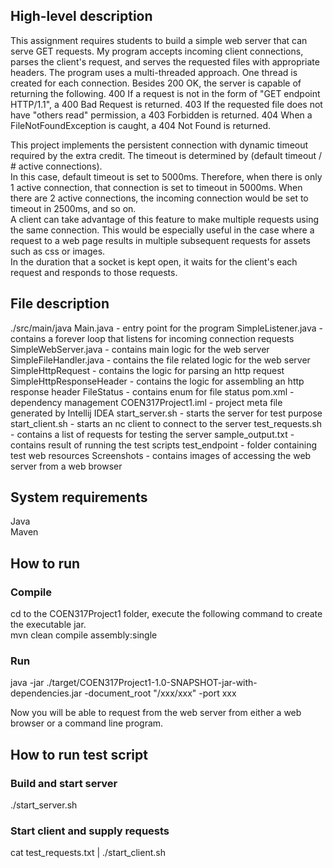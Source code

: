 ## High-level description 
This assignment requires students to build a simple web server that can serve GET requests.
My program accepts incoming client connections, parses the client's request, and serves the requested files with appropriate headers.
The program uses a multi-threaded approach. One thread is created for each connection.
Besides 200 OK, the server is capable of returning the following.
400
If a request is not in the form of "GET endpoint HTTP/1.1", a 400 Bad Request is returned.
403
If the requested file does not have "others read" permission, a 403 Forbidden is returned.
404
When a FileNotFoundException is caught, a 404 Not Found is returned.

This project implements the persistent connection with dynamic timeout required by the extra credit.
The timeout is determined by (default timeout / # active connections).   
In this case, default timeout is set to 5000ms. Therefore, when there is only 1 active connection, that connection is set to timeout in 5000ms. When there are 2 active connections, the incoming connection would be set to timeout in 2500ms, and so on.  
A client can take advantage of this feature to make multiple requests using the same connection. This would be especially useful in the case where a request to a web page results in multiple subsequent requests for assets such as css or images.  
In the duration that a socket is kept open, it waits for the client's each request and responds to those requests.

## File description 
./src/main/java
    Main.java - entry point for the program
    SimpleListener.java - contains a forever loop that listens for incoming connection requests
    SimpleWebServer.java - contains main logic for the web server
    SimpleFileHandler.java - contains the file related logic for the web server
    SimpleHttpRequest - contains the logic for parsing an http request
    SimpleHttpResponseHeader - contains the logic for assembling an http response header
    FileStatus - contains enum for file status
pom.xml - dependency management
COEN317Project1.iml - project meta file generated by Intellij IDEA
start_server.sh - starts the server for test purpose
start_client.sh - starts an nc client to connect to the server
test_requests.sh - contains a list of requests for testing the server
sample_output.txt - contains result of running the test scripts
test_endpoint - folder containing test web resources
Screenshots - contains images of accessing the web server from a web browser

## System requirements 
Java  
Maven 

## How to run 
### Compile 
cd to the COEN317Project1 folder, execute the following command to create the executable jar.  
mvn clean compile assembly:single

### Run 
java -jar ./target/COEN317Project1-1.0-SNAPSHOT-jar-with-dependencies.jar -document_root "/xxx/xxx" -port xxx 

Now you will be able to request from the web server from either a web browser or a command line program. 

## How to run test script 
### Build and start server 
./start_server.sh 

### Start client and supply requests 
cat test_requests.txt | ./start_client.sh 